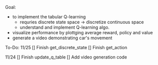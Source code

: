 Goal:
- to implement the tabular Q-learning
    - requries discrete state space -> discretize continuous space
    - understand and implement Q-learning algo.
- visualize performance by plottging average reward, policy and value
- generate a video demonstrating car's movement

To-Do:
11/25
[] Finish get_discrete_state
[] Finish get_action

11/24
[] Finish update_q_table
[] Add video generation code